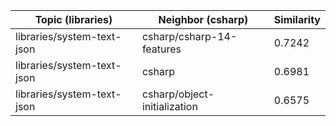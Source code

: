 | Topic (libraries) | Neighbor (csharp) | Similarity |
|-------------|-------------------|------------|
| libraries/system-text-json | csharp/csharp-14-features | 0.7242 |
| libraries/system-text-json | csharp | 0.6981 |
| libraries/system-text-json | csharp/object-initialization | 0.6575 |
